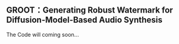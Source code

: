 ## GROOT：Generating Robust Watermark for Diffusion-Model-Based Audio Synthesis

The Code will coming soon...
